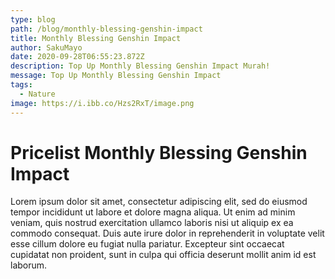 ```yaml
---
type: blog
path: /blog/monthly-blessing-genshin-impact
title: Monthly Blessing Genshin Impact
author: SakuMayo
date: 2020-09-28T06:55:23.872Z
description: Top Up Monthly Blessing Genshin Impact Murah!
message: Top Up Monthly Blessing Genshin Impact
tags:
  - Nature
image: https://i.ibb.co/Hzs2RxT/image.png
---
```


# Pricelist Monthly Blessing Genshin Impact

Lorem ipsum dolor sit amet, consectetur adipiscing elit, sed do eiusmod tempor incididunt ut labore et dolore magna aliqua. Ut enim ad minim veniam, quis nostrud exercitation ullamco laboris nisi ut aliquip ex ea commodo consequat. Duis aute irure dolor in reprehenderit in voluptate velit esse cillum dolore eu fugiat nulla pariatur. Excepteur sint occaecat cupidatat non proident, sunt in culpa qui officia deserunt mollit anim id est laborum.
